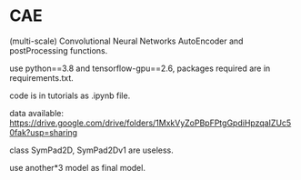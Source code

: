 # CAE
(multi-scale) Convolutional Neural Networks AutoEncoder and postProcessing functions.

use python==3.8 and tensorflow-gpu==2.6, packages required are in requirements.txt.

code is in tutorials as .ipynb file.

data available: https://drive.google.com/drive/folders/1MxkVyZoPBpFPtgGpdiHpzqaIZUc50fak?usp=sharing

class SymPad2D, SymPad2Dv1 are useless.

use another\*3 model as final model.
